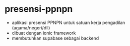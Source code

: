 # presensi-ppnpn
- aplikasi presensi PPNPN untuk satuan kerja pengadilan (agama/negeri/dll)
- dibuat dengan ionic framework
- membutuhkan supabase sebagai backend
